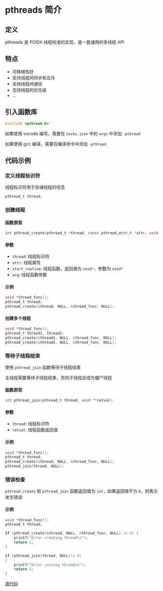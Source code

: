 # pthreads 简介

## 定义

pthreads 是 POSIX 线程标准的实现，是一套通用的多线程 API

## 特点

- 可移植性好
- 支持线程间同步和互斥
- 支持线程间通信
- 支持线程的优先级
- ...

## 引入函数库

```c
#include <pthread.h>
```

如果使用 vscode 编写，需要在 `tasks.json` 中的 `args` 中添加 `-pthread`

如果使用 gcc 编译，需要在编译命令中添加 `-pthread`


## 代码示例

### 定义线程标识符

线程标识符用于存储线程的信息

```c
pthread_t thread;
```

### 创建线程

#### 函数原型

```c
int pthread_create(pthread_t *thread, const pthread_attr_t *attr, void *(*start_routine) (void *), void *arg);
```

#### 参数
- `thread`: 线程标识符
- `attr`: 线程属性
- `start_routine`: 线程函数，返回值为 `void*`，参数为 `void*`
- `arg`: 线程函数参数

#### 示例

```c
void *thread_func();
pthread_t thread;
pthread_create(&thread, NULL, &thread_func, NULL);
```

#### 创建多个线程

```c
void *thread_func();
pthread_t thread1, thread2;
pthread_create(&thread1, NULL, &thread_func, NULL);
pthread_create(&thread2, NULL, &thread_func, NULL);
```

### 等待子线程结束

使用 `pthread_join` 函数等待子线程结束

主线程需要等待子线程结束，否则子线程会成为僵尸线程

#### 函数原型
```c
int pthread_join(pthread_t thread, void **retval);
```

#### 参数
- `thread`: 线程标识符
- `retval`: 线程函数返回值

#### 示例

```c
void *thread_func();
pthread_t thread;
pthread_create(&thread, NULL, &thread_func, NULL);
pthread_join(thread, NULL);
```

### 错误检查

`pthread_create` 和 `pthread_join` 函数返回值为 `int`，如果返回值不为 `0`，则表示发生错误

#### 示例

```c
void *thread_func();
pthread_t thread;

if (pthread_create(&thread, NULL, &thread_func, NULL) != 0) {
    printf("Error creating thread\n");
    return 1;
}

if (pthread_join(thread, NULL)!= 0)
{
    printf("Error joining thread\n");
    return 2;
}
```

[源代码](pthreads简介.c)

